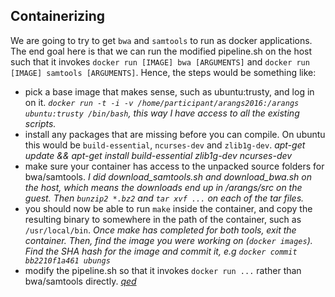 Containerizing 
--------------
We are going to try to get `bwa` and `samtools` to run as docker applications.
The end goal here is that we can run the modified pipeline.sh on the host
such that it invokes `docker run [IMAGE] bwa [ARGUMENTS]` and 
`docker run [IMAGE] samtools [ARGUMENTS]`. Hence, the steps would be
something like:

- pick a base image that makes sense, such as ubuntu:trusty, and log in on it.
  _`docker run -t -i -v /home/participant/arangs2016:/arangs ubuntu:trusty /bin/bash`, this
  way I have access to all the existing scripts._
- install any packages that are missing before you can compile. On ubuntu
  this would be `build-essential`, `ncurses-dev` and `zlib1g-dev`. _apt-get update && apt-get install build-essential zlib1g-dev ncurses-dev_
- make sure your container has access to the unpacked source folders for bwa/samtools.
  _I did download_samtools.sh and download_bwa.sh on the host, which means the 
  downloads end up in /arangs/src on the guest. Then `bunzip2 *.bz2` and `tar xvf ...` on each of the tar files._
- you should now be able to run `make` inside the container, and copy the
  resulting binary to somewhere in the path of the container, such as `/usr/local/bin`.
  _Once make has completed for both tools, exit the container. Then, find the image you were
  working on (`docker images`). Find the SHA hash for the image and commit it, e.g
  `docker commit bb2210f1a461 ubungs`_
- modify the pipeline.sh so that it invokes `docker run ...` rather than bwa/samtools
  directly. _[qed](https://github.com/rvosa/arangs2016/blob/master/bin/pipeline.containerized.sh)_
